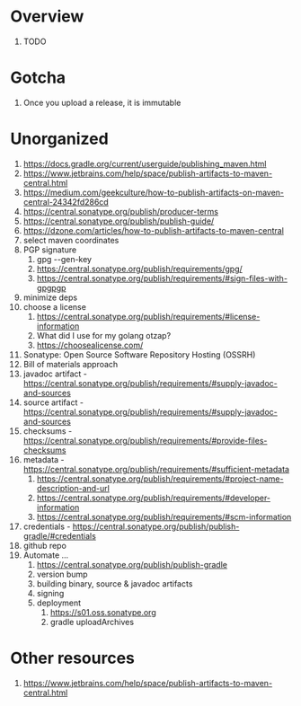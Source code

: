 # Overview
1. TODO

# Gotcha
1. Once you upload a release, it is immutable


# Unorganized
1. https://docs.gradle.org/current/userguide/publishing_maven.html
1. https://www.jetbrains.com/help/space/publish-artifacts-to-maven-central.html
1. https://medium.com/geekculture/how-to-publish-artifacts-on-maven-central-24342fd286cd
1. https://central.sonatype.org/publish/producer-terms
1. https://central.sonatype.org/publish/publish-guide/
1. https://dzone.com/articles/how-to-publish-artifacts-to-maven-central
1. select maven coordinates
1. PGP signature
    1. gpg --gen-key
    1. https://central.sonatype.org/publish/requirements/gpg/
    1. https://central.sonatype.org/publish/requirements/#sign-files-with-gpgpgp
1. minimize deps
1. choose a license
    1. https://central.sonatype.org/publish/requirements/#license-information
    1. What did I use for my golang otzap?
    1. https://choosealicense.com/
1. Sonatype: Open Source Software Repository Hosting (OSSRH)
1. Bill of materials approach
1. javadoc artifact - https://central.sonatype.org/publish/requirements/#supply-javadoc-and-sources
1. source artifact - https://central.sonatype.org/publish/requirements/#supply-javadoc-and-sources
1. checksums - https://central.sonatype.org/publish/requirements/#provide-files-checksums
1. metadata - https://central.sonatype.org/publish/requirements/#sufficient-metadata
    1. https://central.sonatype.org/publish/requirements/#project-name-description-and-url
    1. https://central.sonatype.org/publish/requirements/#developer-information
    1. https://central.sonatype.org/publish/requirements/#scm-information
1. credentials - https://central.sonatype.org/publish/publish-gradle/#credentials
1. github repo
1. Automate ...
    1. https://central.sonatype.org/publish/publish-gradle
    1. version bump
    1. building binary, source & javadoc artifacts
    1. signing
    1. deployment
        1. https://s01.oss.sonatype.org
        1. gradle uploadArchives



# Other resources
1. https://www.jetbrains.com/help/space/publish-artifacts-to-maven-central.html
